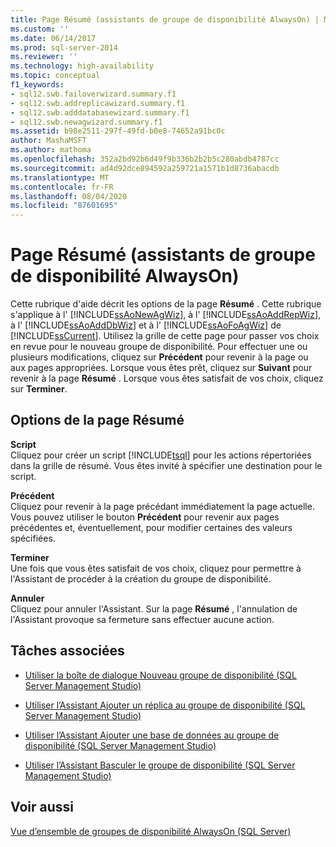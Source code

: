 ```yaml
---
title: Page Résumé (assistants de groupe de disponibilité AlwaysOn) | Microsoft Docs
ms.custom: ''
ms.date: 06/14/2017
ms.prod: sql-server-2014
ms.reviewer: ''
ms.technology: high-availability
ms.topic: conceptual
f1_keywords:
- sql12.swb.failoverwizard.summary.f1
- sql12.swb.addreplicawizard.summary.f1
- sql12.swb.adddatabasewizard.summary.f1
- sql12.swb.newagwizard.summary.f1
ms.assetid: b98e2511-297f-49fd-b0e8-74652a91bc0c
author: MashaMSFT
ms.author: mathoma
ms.openlocfilehash: 352a2bd92b6d49f9b336b2b2b5c280abdb4787cc
ms.sourcegitcommit: ad4d92dce894592a259721a1571b1d8736abacdb
ms.translationtype: MT
ms.contentlocale: fr-FR
ms.lasthandoff: 08/04/2020
ms.locfileid: "87601695"
---
```

# <a name="summary-page-alwayson-availability-group-wizards"></a>Page Résumé (assistants de groupe de disponibilité AlwaysOn)
  Cette rubrique d'aide décrit les options de la page **Résumé** . Cette rubrique s'applique à l' [!INCLUDE[ssAoNewAgWiz](../../../includes/ssaonewagwiz-md.md)], à l' [!INCLUDE[ssAoAddRepWiz](../../../includes/ssaoaddrepwiz-md.md)], à l' [!INCLUDE[ssAoAddDbWiz](../../../includes/ssaoadddbwiz-md.md)] et à l' [!INCLUDE[ssAoFoAgWiz](../../../includes/ssaofoagwiz-md.md)] de [!INCLUDE[ssCurrent](../../../includes/sscurrent-md.md)]. Utilisez la grille de cette page pour passer vos choix en revue pour le nouveau groupe de disponibilité. Pour effectuer une ou plusieurs modifications, cliquez sur **Précédent** pour revenir à la page ou aux pages appropriées. Lorsque vous êtes prêt, cliquez sur **Suivant** pour revenir à la page **Résumé** . Lorsque vous êtes satisfait de vos choix, cliquez sur **Terminer**.  
  
##  <a name="summary-page-options"></a><a name="PageOptions"></a> Options de la page Résumé  
 **Script**  
 Cliquez pour créer un script [!INCLUDE[tsql](../../../includes/tsql-md.md)] pour les actions répertoriées dans la grille de résumé. Vous êtes invité à spécifier une destination pour le script.  
  
 **Précédent**  
 Cliquez pour revenir à la page précédant immédiatement la page actuelle. Vous pouvez utiliser le bouton **Précédent** pour revenir aux pages précédentes et, éventuellement, pour modifier certaines des valeurs spécifiées.  
  
 **Terminer**  
 Une fois que vous êtes satisfait de vos choix, cliquez pour permettre à l'Assistant de procéder à la création du groupe de disponibilité.  
  
 **Annuler**  
 Cliquez pour annuler l'Assistant. Sur la page **Résumé** , l'annulation de l'Assistant provoque sa fermeture sans effectuer aucune action.  
  

  
##  <a name="related-tasks"></a><a name="RelatedTasks"></a> Tâches associées  
  
-   [Utiliser la boîte de dialogue Nouveau groupe de disponibilité &#40;SQL Server Management Studio&#41;](use-the-new-availability-group-dialog-box-sql-server-management-studio.md)  
  
-   [Utiliser l’Assistant Ajouter un réplica au groupe de disponibilité &#40;SQL Server Management Studio&#41;](use-the-add-replica-to-availability-group-wizard-sql-server-management-studio.md)  
  
-   [Utiliser l’Assistant Ajouter une base de données au groupe de disponibilité &#40;SQL Server Management Studio&#41;](availability-group-add-database-to-group-wizard.md)  
  
-   [Utiliser l’Assistant Basculer le groupe de disponibilité &#40;SQL Server Management Studio&#41;](use-the-fail-over-availability-group-wizard-sql-server-management-studio.md)  
  

  
## <a name="see-also"></a>Voir aussi  
 [Vue d’ensemble de groupes de disponibilité AlwaysOn &#40;SQL Server&#41;](overview-of-always-on-availability-groups-sql-server.md)  
  
  
